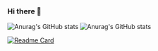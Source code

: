 ### Hi there 👋
![Anurag's GitHub stats](https://github-readme-stats.vercel.app/api?username=thealoneshadow&hide=contribs,prs)
![Anurag's GitHub stats](https://github-readme-stats.vercel.app/api?username=thealoneshadow&count_private=true)

[![Readme Card](https://github-readme-stats.vercel.app/api/pin/?username=thealoneshadow&repo=github-readme-stats)](https://github.com/thealoneshadow/Harry-Potter-cloak-in-python)

